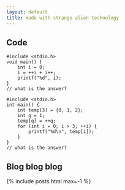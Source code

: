 ```yaml
---
layout: default
title: made with strange alien technology
---
```


## Code

```
#include <stdio.h>
void main() {
	int i = 0;
	i = ++i + i++;
	printf("%d", i);
}
// what is the answer?
```

```
#include <stdio.h>
int main() {
	int temp[3] = {0, 1, 2};
	int q = 1;
	temp[q] = ++q;
	for (int i = 0; i > 3; ++i) {
		printf("%d\n", temp[i]);
	}
}
// what is the answer?
```

## Blog blog blog

{% include posts.html max=-1 %}
